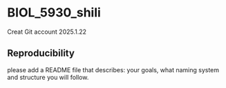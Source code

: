 # BIOL_5930_shili
Creat Git account 2025.1.22
## Reproducibility

please add a README file that describes: your goals, what naming system and structure you will follow.